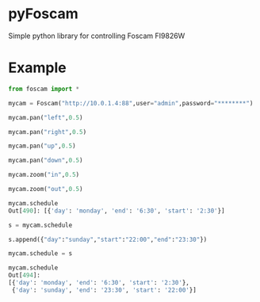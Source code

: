 pyFoscam
========

Simple python library for controlling Foscam FI9826W

Example
===

```python
from foscam import *

mycam = Foscam("http://10.0.1.4:88",user="admin",password="********")

mycam.pan("left",0.5)

mycam.pan("right",0.5)

mycam.pan("up",0.5)

mycam.pan("down",0.5)

mycam.zoom("in",0.5)

mycam.zoom("out",0.5)

mycam.schedule
Out[490]: [{'day': 'monday', 'end': '6:30', 'start': '2:30'}]

s = mycam.schedule

s.append({"day":"sunday","start":"22:00","end":"23:30"})

mycam.schedule = s

mycam.schedule
Out[494]: 
[{'day': 'monday', 'end': '6:30', 'start': '2:30'},
 {'day': 'sunday', 'end': '23:30', 'start': '22:00'}]

```


